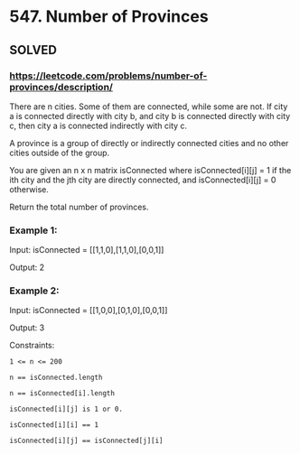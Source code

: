 # 547. Number of Provinces

## SOLVED
### https://leetcode.com/problems/number-of-provinces/description/
There are n cities. Some of them are connected, while some are not. If city a is connected directly with city b, and city b is connected directly with city c, then city a is connected indirectly with city c.



A province is a group of directly or indirectly connected cities and no other cities outside of the group.



You are given an n x n matrix isConnected where isConnected[i][j] = 1 if the ith city and the jth city are directly connected, and isConnected[i][j] = 0 otherwise.



Return the total number of provinces.





### Example 1:





Input: isConnected = [[1,1,0],[1,1,0],[0,0,1]]


Output: 2





### Example 2:





Input: isConnected = [[1,0,0],[0,1,0],[0,0,1]]


Output: 3







Constraints:





	1 <= n <= 200

	n == isConnected.length

	n == isConnected[i].length

	isConnected[i][j] is 1 or 0.

	isConnected[i][i] == 1

	isConnected[i][j] == isConnected[j][i]



